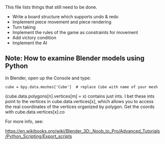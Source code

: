 This file lists things that still need to be done.

* Write a board structure which supports undo & redo
* Implement piece movement and piece rendering
* Turn taking
* Implement the rules of the game as constraints for movement
* Add victory condition
* Implement the AI

## Note: How to examine Blender models using Python

In Blender, open up the Console and type:

    cube = bpy.data.meshes['Cube']  # replace Cube with name of your mesh

(cube.data.polygons[n].vertices[m] = x) contains just ints.  I bet these
ints point to the vertices in cube.data.vertices[x], which allows
you to access the real coordinates of the vertices organized by polygon.
Get the coords with cube.data.vertices[x].co

For more info, see:

  https://en.wikibooks.org/wiki/Blender_3D:_Noob_to_Pro/Advanced_Tutorials/Python_Scripting/Export_scripts

